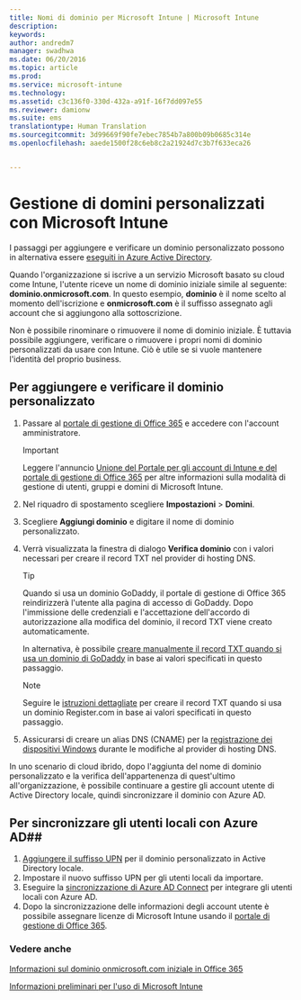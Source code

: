 ```yaml
---
title: Nomi di dominio per Microsoft Intune | Microsoft Intune
description: 
keywords: 
author: andredm7
manager: swadhwa
ms.date: 06/20/2016
ms.topic: article
ms.prod: 
ms.service: microsoft-intune
ms.technology: 
ms.assetid: c3c136f0-330d-432a-a91f-16f7dd097e55
ms.reviewer: damionw
ms.suite: ems
translationtype: Human Translation
ms.sourcegitcommit: 3d99669f90fe7ebec7854b7a800b09b0685c314e
ms.openlocfilehash: aaede1500f28c6eb8c2a21924d7c3b7f633eca26


---
```




# Gestione di domini personalizzati con Microsoft Intune

I passaggi per aggiungere e verificare un dominio personalizzato possono in alternativa essere [eseguiti in Azure Active Directory](https://azure.microsoft.com/en-us/documentation/articles/active-directory-add-domain/).

Quando l'organizzazione si iscrive a un servizio Microsoft basato su cloud come Intune, l'utente riceve un nome di dominio iniziale simile al seguente: **dominio.onmicrosoft.com**. In questo esempio, **dominio** è il nome scelto al momento dell'iscrizione e **onmicrosoft.com** è il suffisso assegnato agli account che si aggiungono alla sottoscrizione.

Non è possibile rinominare o rimuovere il nome di dominio iniziale. È tuttavia possibile aggiungere, verificare o rimuovere i propri nomi di dominio personalizzati da usare con Intune. Ciò è utile se si vuole mantenere l'identità del proprio business.

## Per aggiungere e verificare il dominio personalizzato 

1. Passare al [portale di gestione di Office 365](https://portal.office.com/Admin/Default.aspx) e accedere con l'account amministratore.
    > [!IMPORTANT]
    > Leggere l'annuncio     [Unione del Portale per gli account di Intune e del portale di gestione di Office 365](https://docs.microsoft.com/en-us/intune/deploy-use/account-portal-merged-with-Office-365) per altre informazioni sulla modalità di gestione di utenti, gruppi e domini di Microsoft Intune.
2. Nel riquadro di spostamento scegliere **Impostazioni** &gt; **Domini**.
3. Scegliere **Aggiungi dominio** e digitare il nome di dominio personalizzato.
4. Verrà visualizzata la finestra di dialogo **Verifica dominio** con i valori necessari per creare il record TXT nel provider di hosting DNS.
    > [!TIP]
    > Quando si usa un dominio GoDaddy, il portale di gestione di Office 365 reindirizzerà l'utente alla pagina di accesso di GoDaddy. Dopo l'immissione delle credenziali e l'accettazione dell'accordo di autorizzazione alla modifica del dominio, il record TXT viene creato automaticamente.
    > 
    > In alternativa, è possibile [creare manualmente il record TXT quando si usa un dominio di GoDaddy](https://support.office.com/en-us/article/Create-DNS-records-at-GoDaddy-for-Office-365-f40a9185-b6d5-4a80-bb31-aa3bb0cab48a?ui=en-US&rs=en-US&ad=US) in base ai valori specificati in questo passaggio.

    > [!NOTE]
    > Seguire le [istruzioni dettagliate](https://support.office.com/en-us/article/Create-DNS-records-at-Register-com-for-Office-365-55bd8c38-3316-48ae-a368-4959b2c1684e?ui=en-US&rs=en-US&ad=US#BKMK_verify) per creare il record TXT quando si usa un dominio Register.com in base ai valori specificati in questo passaggio.

5. Assicurarsi di creare un alias DNS (CNAME) per la [registrazione dei dispositivi Windows](https://docs.microsoft.com/en-us/intune/deploy-use/set-up-windows-phone-management-with-microsoft-intune) durante le modifiche al provider di hosting DNS.

In uno scenario di cloud ibrido, dopo l'aggiunta del nome di dominio personalizzato e la verifica dell'appartenenza di quest'ultimo all'organizzazione, è possibile continuare a gestire gli account utente di Active Directory locale, quindi sincronizzare il dominio con Azure AD.

## Per sincronizzare gli utenti locali con Azure AD##

1. [Aggiungere il suffisso UPN](https://technet.microsoft.com/en-us/library/cc772007.aspx) per il dominio personalizzato in Active Directory locale.
2. Impostare il nuovo suffisso UPN per gli utenti locali da importare.
3. Eseguire la [sincronizzazione di Azure AD Connect](https://azure.microsoft.com/en-us/documentation/articles/active-directory-aadconnect/) per integrare gli utenti locali con Azure AD.
4. Dopo la sincronizzazione delle informazioni degli account utente è possibile assegnare licenze di Microsoft Intune usando il [portale di gestione di Office 365](https://portal.office.com/Admin/Default.aspx).

### Vedere anche

[Informazioni sul dominio onmicrosoft.com iniziale in Office 365](https://support.office.com/en-us/article/About-your-initial-onmicrosoft-com-domain-in-Office-365-B9FC3018-8844-43F3-8DB1-1B3A8E9CFD5A?ui=en-US&rs=en-US&ad=US)

[Informazioni preliminari per l'uso di Microsoft Intune](what-to-know-before-you-start-microsoft-intune.md)



<!--HONumber=Jun16_HO5-->


